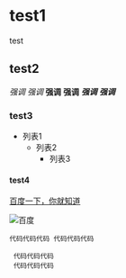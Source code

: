 # test1
test

## test2
*强调*
_强调_
**强调**
__强调__
***强调***
___强调___

### test3
   * 列表1
     + 列表2
       - 列表3
    


#### test4

[百度一下，你就知道](http://www.baidu.com "百度一下")

![百度](http://image.baidu.com/search/detail?ct=503316480&z=0&ipn=d&word=%E5%9B%BE%E7%89%87&hs=0&pn=3&spn=0&di=121504322060&pi=0&rn=1&tn=baiduimagedetail&is=0%2C0&ie=utf-8&oe=utf-8&cl=2&lm=-1&cs=3044191397%2C2911599132&os=2318493942%2C3219962471&simid=4170161455%2C618553923&adpicid=0&lpn=0&ln=30&fr=ala&fm=&sme=&cg=&bdtype=0&oriquery=&objurl=http%3A%2F%2Fimg07.tooopen.com%2Fimages%2F20170316%2Ftooopen_sy_201956178977.jpg&fromurl=ippr_z2C%24qAzdH3FAzdH3Fooo_z%26e3Bp555rjg_z%26e3Bv54AzdH3FetjoAzdH3F89n0dlb_z%26e3Bip4s&gsm=0 "百度图片")


`
代码代码代码
代码代码代码
`


```
 代码代码代码
 代码代码代码
 
```
